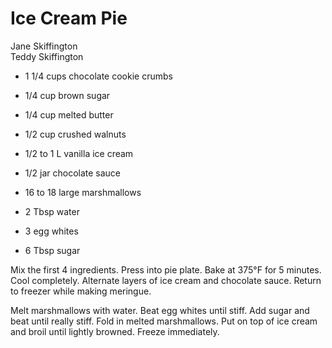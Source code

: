 # Ice Cream Pie

Jane Skiffington<br/>
Teddy Skiffington

- 1 1/4 cups chocolate cookie crumbs
- 1/4 cup brown sugar
- 1/4 cup melted butter
- 1/2 cup crushed walnuts
- 1/2 to 1 L vanilla ice cream

- 1/2 jar chocolate sauce
- 16 to 18 large marshmallows
- 2 Tbsp water
- 3 egg whites
- 6 Tbsp sugar

Mix the first 4 ingredients. Press into pie plate. Bake at 375°F for 5 minutes. Cool completely. Alternate layers of ice cream and chocolate sauce. Return to freezer while making meringue.

Melt marshmallows with water. Beat egg whites until stiff. Add sugar and beat until really stiff. Fold in melted marshmallows. Put on top of ice cream and broil until lightly browned. Freeze immediately.
